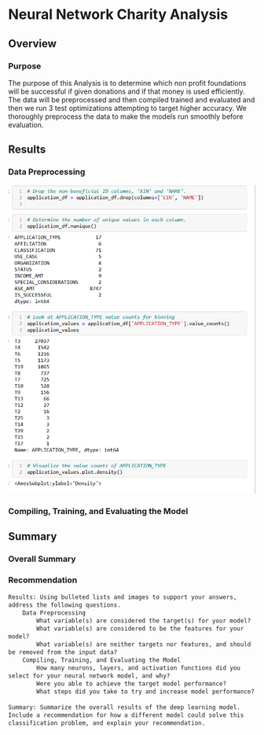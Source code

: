 # Neural Network Charity Analysis
## Overview
### Purpose

The purpose of this Analysis is to determine which non profit foundations will be successful if given donations and if that money is used efficiently. The data will be preprocessed and then compiled trained and evaluated and then we run 3 test optimizations attempting to target higher accuracy. We thoroughly preprocess the data to make the models run smoothly before evaluation.


## Results
### Data Preprocessing
![](https://github.com/Ajsforlife/Neural_Network_Charity_Analysis/blob/main/Pictures/preprocessing1.png)

### Compiling, Training, and Evaluating the Model


## Summary
### Overall Summary

### Recommendation

    Results: Using bulleted lists and images to support your answers, address the following questions.
        Data Preprocessing
            What variable(s) are considered the target(s) for your model?
            What variable(s) are considered to be the features for your model?
            What variable(s) are neither targets nor features, and should be removed from the input data?
        Compiling, Training, and Evaluating the Model
            How many neurons, layers, and activation functions did you select for your neural network model, and why?
            Were you able to achieve the target model performance?
            What steps did you take to try and increase model performance?

    Summary: Summarize the overall results of the deep learning model. Include a recommendation for how a different model could solve this classification problem, and explain your recommendation.

